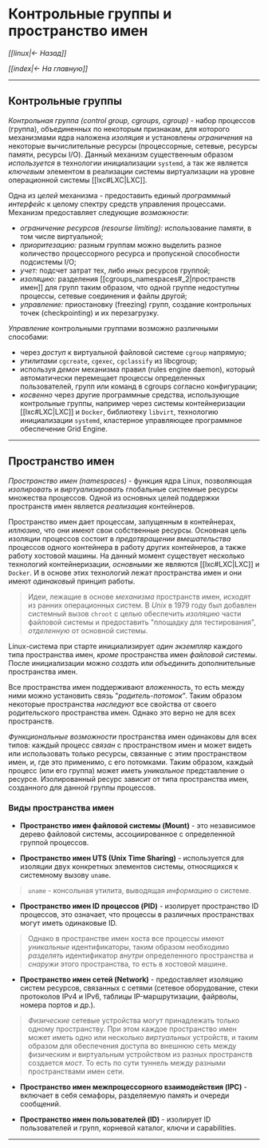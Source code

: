 # Контрольные группы и пространство имен

*[[linux|<- Назад]]*

*[[index|<- На главную]]*
***
## Контрольные группы

*Контрольная группа (control group, cgroups, cgroup)* - набор процессов (группа), объединенных по некоторым признакам, для которого механизмами ядра наложена *изоляция* и установлены *ограничения* на некоторые вычислительные ресурсы (процессорные, сетевые, ресурсы памяти, ресурсы I/O).
Данный механизм существенным образом *используется* в технологии инициализации `systemd`, а так же является *ключевым* элементом в реализации системы виртуализации на уровне операционной системы [[lxc#LXC|LXC]].

Одна из *целей* механизма - предоставить единый *программный интерфейс* к целому спектру средств управления процессами. Механизм предоставляет следующие *возможности*:

- *ограничение ресурсов (resourse limiting):* использование памяти, в том числе виртуальной;
- *приоритезацию:* разным группам можно выделить разное количество процессорного ресурса и пропускной способности подсистемы I/O;
- *учет:* подсчет затрат тех, либо иных ресурсов группой;
- *изоляцию:* разделения [[cgroups_namespaces#_2|пространств имен]] для групп таким образом, что одной группе недоступны процессы, сетевые соединения и файлы другой;
- *управление:* приостановку (freezing) групп, создание контрольных точек (checkpointing) и их перезагрузку.

*Управление* контрольными группами возможно различными способами:

- через *доступ* к виртуальной файловой системе `cgroup` напрямую;
- *утилитами* `cgcreate`, `cgexec`, `cgclassify` из libcgroup;
- используя *демон* механизма правил (rules engine daemon), который автоматически перемещает процессы определенных пользователей, групп или команд в cgroups согласно конфигурации;
- *косвенно* через другие программные средства, использующие контрольные группы, например через системы контейнеризации [[lxc#LXC|LXC]] и `Docker`, библиотеку `libvirt`, технологию инициализации `systemd`, кластерное управляющее программное обеспечение Grid Engine.

***
## Пространство имен

*Пространство имен (namespaces)* - функция ядра Linux, позволяющая *изолировать* и *виртуализировать* глобальные системные ресурсы множества процессов. Одной из основных целей поддержки пространств имен является *реализация* контейнеров.

Пространство имен дает процессам, запущенным в контейнерах, *иллюзию*, что они имеют свои собственные ресурсы. Основная цель изоляции процессов состоит в *предотвращении вмешательства* процессов одного контейнера в работу других контейнеров, а также работу хостовой машины. На данный момент существует несколько технологий контейнеризации, *основными* же являются [[lxc#LXC|LXC]] и `Docker`. И в основе этих технологий лежат пространства имен и они имеют *одинаковый* принцип работы.

> Идеи, лежащие в основе *механизма* пространств имен, исходят из ранних операционных систем. В *Unix* в 1979 году был добавлен системный вызов `chroot` с целью обеспечить *изоляцию* части файловой системы и предоставить "площадку для тестирования", *отделенную* от основной системы.

Linux-система при старте инициализирует *один экземпляр* каждого типа пространства имен, *кроме* пространства имен *файловой системы*. После инициализации можно *создать* или *объединить* дополнительные пространства имен.

Все пространства имен поддерживают *вложенность*, то есть между ними можно установить связь "*родитель-потомок*". Таким образом некоторые пространства *наследуют* все свойства от своего родительского пространства имен. Однако это верно не для всех пространств.

*Функциональные возможности* пространства имен одинаковы для всех типов: каждый процесс *связан* с пространством имен и может видеть или использовать только ресурсы, связанные с этим пространством имен, и, где это применимо, с его потомками. Таким образом, каждый процесс (или его группа) может иметь *уникальное* представление о ресурсе. Изолированный ресурс зависит от типа пространства имен, созданного для данной группы процессов.

### Виды пространства имен

- **Пространство имен файловой системы (Mount)** - это независимое дерево файловой системы, ассоциированное с определенной группой процессов.

- **Пространство имен UTS (Unix Time Sharing)** - используется для изоляции двух конкретных элементов системы, относящихся к системному вызову `uname`.

> `uname` - консольная утилита, выводящая *информацию* о системе.

- **Пространство имен ID процессов (PID)** - изолирует пространство ID процессов, это означает, что процессы в различных пространствах могут иметь одинаковые ID.

> Однако в пространстве имен хоста все процессы имеют *уникальные* идентификаторы, таким образом необходимо *разделять* идентификатор *внутри* определенного пространства и *снаружи* этого пространства, то есть в хостовой машине.

- **Пространство имен сетей (Network)** - предоставляет изоляцию систем ресурсов, связанных с сетями (сетевое оборудование, стеки протоколов IPv4 и IPv6, таблицы IP-маршрутизации, файрволы, номера портов и др.).

> *Физические* сетевые устройства могут принадлежать только одному пространству. При этом каждое пространство имен может иметь одно или несколько *виртуальных* устройств, и таким образом для обеспечения доступа во внешнюю сеть между физическим и виртуальным устройством из разных пространств создается *мост*. То есть по сути туннель между разными пространствами имен сети.

- **Пространство имен межпроцессорного взаимодействия (IPC)** - включает в себя семафоры, разделяемую память и очереди сообщений.

- **Пространство имен пользователей (ID)** - изолирует ID пользователей и групп, корневой каталог, ключи и capabilities.

***